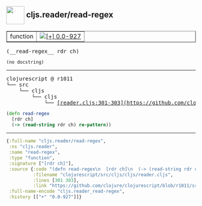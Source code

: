 ## <img width="48px" valign="middle" src="http://i.imgur.com/Hi20huC.png"> cljs.reader/read-regex

 <table border="1">
<tr>
<td>function</td>
<td><a href="https://github.com/cljsinfo/api-refs/tree/0.0-927"><img valign="middle" alt="[+] 0.0-927" src="https://img.shields.io/badge/+-0.0--927-lightgrey.svg"></a> </td>
</tr>
</table>

 <samp>
(__read-regex__ rdr ch)<br>
</samp>

```
(no docstring)
```

---

 <pre>
clojurescript @ r1011
└── src
    └── cljs
        └── cljs
            └── <ins>[reader.cljs:301-303](https://github.com/clojure/clojurescript/blob/r1011/src/cljs/cljs/reader.cljs#L301-L303)</ins>
</pre>

```clj
(defn read-regex
  [rdr ch]
  (-> (read-string rdr ch) re-pattern))
```


---

```clj
{:full-name "cljs.reader/read-regex",
 :ns "cljs.reader",
 :name "read-regex",
 :type "function",
 :signature ["[rdr ch]"],
 :source {:code "(defn read-regex\n  [rdr ch]\n  (-> (read-string rdr ch) re-pattern))",
          :filename "clojurescript/src/cljs/cljs/reader.cljs",
          :lines [301 303],
          :link "https://github.com/clojure/clojurescript/blob/r1011/src/cljs/cljs/reader.cljs#L301-L303"},
 :full-name-encode "cljs.reader_read-regex",
 :history [["+" "0.0-927"]]}

```
